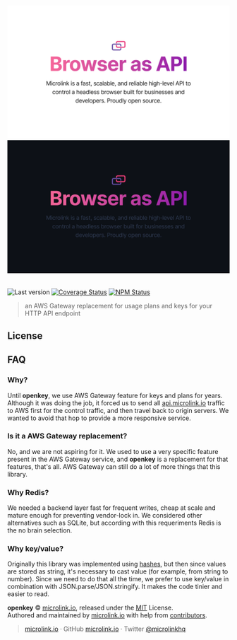 <div align="center">
  <img src="https://github.com/microlinkhq/cdn/raw/master/dist/logo/banner.png#gh-light-mode-only" alt="microlink logo">
  <img src="https://github.com/microlinkhq/cdn/raw/master/dist/logo/banner-dark.png#gh-dark-mode-only" alt="microlink logo">
  <br>
  <br>
</div>

![Last version](https://img.shields.io/github/tag/microlinkhq/openkey.svg?style=flat-square)
[![Coverage Status](https://img.shields.io/coveralls/microlinkhq/openkey.svg?style=flat-square)](https://coveralls.io/github/microlinkhq/openkey)
[![NPM Status](https://img.shields.io/npm/dm/openkey.svg?style=flat-square)](https://www.npmjs.org/package/openkey)

> an AWS Gateway replacement for usage plans and keys for your HTTP API endpoint

## License

## FAQ

### Why?

Until **openkey**, we use AWS Gateway feature for keys and plans for years. Although it was doing the job, it forced us to send all [api.microlink.io](https://api.microlink.io) traffic to AWS first for the control traffic, and then travel back to origin servers. We wanted to avoid that hop to provide a more responsive service.

### Is it a AWS Gateway replacement?

No, and we are not aspiring for it. We used to use a very specific feature present in the AWS Gateway service, and **openkey** is a replacement for that features, that's all. AWS Gateway can still do a lot of more things that this library.

### Why Redis?

We needed a backend layer fast for frequent writes, cheap at scale and mature enough for preventing vendor-lock in. We considered other alternatives such as SQLite, but according with this requeriments Redis is the no brain selection.

### Why key/value?

Originally this library was implemented using [hashes](https://redis.io/docs/data-types/hashes), but then since values are stored as string, it's necessary to cast value (for example, from string to number). Since we need to do that all the time, we prefer to use key/value in combination with JSON.parse/JSON.stringify. It makes the code tinier and easier to read.

**openkey** © [microlink.io](https://microlink.io), released under the [MIT](https://github.com/microlinkhq/openkey/blob/master/LICENSE.md) License.<br>
Authored and maintained by [microlink.io](https://microlink.io) with help from [contributors](https://github.com/microlinkhq/openkey/contributors).

> [microlink.io](https://microlink.io) · GitHub [microlink.io](https://github.com/microlinkhq) · Twitter [@microlinkhq](https://twitter.com/microlinkhq)
